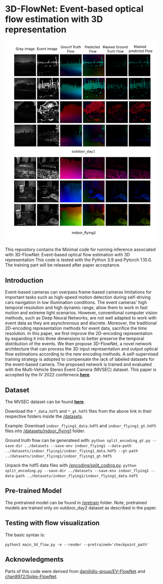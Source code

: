 # 3D-FlowNet: Event-based optical flow estimation with 3D representation


![Predicted flow.](res.png)  

This repository contains the Minimal code for running inference associated with 3D-FlowNet: Event-based optical flow estimation with 3D representation
This code is tested with the Python 3.9 and Pytorch 1.10.0. The training part will be released after paper acceptance.

## Introduction
Event-based cameras can overpass frame-based cameras limitations for important tasks such as high-speed motion detection during self-driving cars navigation in low illumination conditions. The event cameras' high temporal resolution and high dynamic range, allow them to work in fast motion and extreme light scenarios. However, conventional computer vision methods, such as Deep Neural Networks, are not well adapted to work with event data as they are asynchronous and discrete. Moreover, the traditional 2D-encoding representation methods for event data, sacrifice the time resolution. In this paper, we first improve the 2D-encoding representation by expanding it into three dimensions to better preserve the temporal distribution of the events. We then propose 3D-FlowNet, a novel network architecture that can process the 3D input representation and output optical flow estimations according to the new encoding methods. A self-supervised training strategy is adopted to compensate the lack of labeled datasets for the event-based camera. The proposed network is trained and evaluated with the Multi-Vehicle Stereo Event Camera (MVSEC) dataset. This paper is accepted by the IV 2022 confernece.[__**here**__](https://arxiv.org/abs/2201.12265).



## Dataset

The MVSEC dataset can be found [__**here**__](https://daniilidis-group.github.io/mvsec/download/#hdf5-files).

Download the ```*_data.hdf5``` and ```*_gt.hdf5``` files from the above link in their respective folders inside the [/datasets](datasets).

Example: Download ```indoor_flying1_data.hdf5``` and ```indoor_flying1_gt.hdf5``` files into [/datasets/indoor_flying1](datasets/indoor_flying1) folder.

Ground truth flow can be generateed with:
```python split_encoding_gt.py --save-dir ../datasets --save-env indoor_flying1 --data-path ../datasets/indoor_flying1/indoor_flying1_data.hdf5 --gt-path ../datasets/indoor_flying1/indoor_flying1_gt.hdf5```

Unpack the hdf5 data files with [/encoding/split_coding.py](encoding/split_coding.py).
```python split_encoding.py --save-dir ../datasets --save-env indoor_flying1 --data-path ../datasets/indoor_flying1/indoor_flying1_data.hdf5```



## Pre-trained Model

The pretrained model can be found in [/pretrain](pretrain/) folder. Note, pretrained models are trained only on outdoor_day2 dataset as described in the paper.


## Testing with flow visualization

The basic syntax is:

 ```python3 main_3d_flow.py -e --render --pretrained='checkpoint_path'``` 

## Acknowledgments

Parts of this code were derived from [daniilidis-group/EV-FlowNet](https://github.com/daniilidis-group/EV-FlowNet) and [chan8972/Spike-FlowNet](https://github.com/chan8972/Spike-FlowNet).
